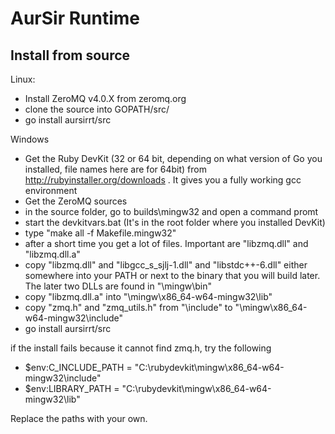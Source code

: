 AurSir Runtime
==============

Install from source
-------------------

Linux:

- Install ZeroMQ v4.0.X from zeromq.org
- clone the source into GOPATH/src/
- go install aursirrt/src

Windows

- Get the Ruby DevKit (32 or 64 bit, depending on what version of Go you installed, file names here are for 64bit) from http://rubyinstaller.org/downloads . It gives you a fully working gcc environment
- Get the ZeroMQ sources
- in the source folder, go to builds\mingw32 and open a command promt
- start the devkitvars.bat (It's in the root folder where you installed DevKit)
- type "make all -f Makefile.mingw32"
- after a short time you get a lot of files. Important are "libzmq.dll" and "libzmq.dll.a"
- copy "libzmq.dll" and "libgcc_s_sjlj-1.dll" and "libstdc++-6.dll" either somewhere into your PATH or next to the binary that you will build later. The later two DLLs are found in "\mingw\bin"
- copy "libzmq.dll.a" into "\mingw\x86_64-w64-mingw32\lib"
- copy "zmq.h" and "zmq_utils.h" from "\include" to "\mingw\x86_64-w64-mingw32\include"
- go install aursirrt/src

if the install fails because it cannot find zmq.h, try the following

- $env:C_INCLUDE_PATH = "C:\rubydevkit\mingw\x86_64-w64-mingw32\include"
- $env:LIBRARY_PATH = "C:\rubydevkit\mingw\x86_64-w64-mingw32\lib"

Replace the paths with your own.
